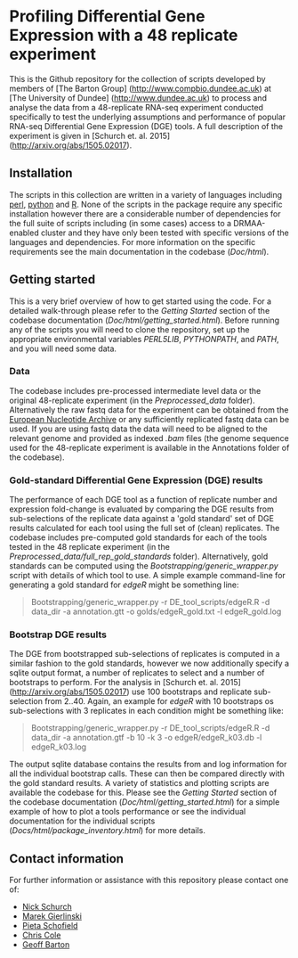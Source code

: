 # Profiling Differential Gene Expression with a 48 replicate experiment

This is the Github repository for the collection of scripts developed by 
members of [The Barton Group] (http://www.compbio.dundee.ac.uk) at [The 
University of Dundee] (http://www.dundee.ac.uk) to process and analyse the 
data from a 48-replicate RNA-seq experiment conducted specifically to test the
underlying assumptions and performance of popular RNA-seq Differential Gene 
Expression (DGE) tools. A full description of the experiment is given in 
[Schurch et. al. 2015] (http://arxiv.org/abs/1505.02017).

## Installation

The scripts in this collection are written in a variety of languages including 
[perl](https://www.perl.org/), [python](https://docs.python.org/2/) and 
[R](https://www.r-project.org/). None of the scripts in the package require 
any specific installation however there are a considerable number of dependencies
for the full suite of scripts including (in some cases) access to a DRMAA-enabled 
cluster and they have only been tested with specific versions of the languages and 
dependencies. For more information on the specific requirements see the main 
documentation in the codebase (*Doc/html*).

## Getting started

This is a very brief overview of how to get started using the code. For a detailed 
walk-through please refer to the *Getting Started* section of the codebase documentation
(*Doc/html/getting_started.html*). Before running any of the scripts you will need to 
clone the repository, set up the appropriate environmental variables *PERL5LIB*, 
*PYTHONPATH*, and *PATH*, and you will need some data. 

### Data

The codebase includes pre-processed intermediate level data or the original
48-replicate experiment (in the *Preprocessed_data* folder). Alternatively the raw 
fastq data for the experiment can be obtained from the 
[European Nucleotide Archive](http://www.ebi.ac.uk/ena/data/view/PRJEB5348)
or any sufficiently replicated fastq data can be used. If you are using fastq data 
the data will need to be aligned to the relevant genome and provided as indexed 
*.bam* files (the genome sequence used for the 48-replicate experiment is available 
in the Annotations folder of the codebase).

### Gold-standard Differential Gene Expression (DGE) results

The performance of each DGE tool as a function of replicate number and expression 
fold-change is evaluated by comparing the DGE results from sub-selections of the 
replicate data against a 'gold standard' set of DGE results calculated for each tool 
using the full set of (clean) replicates. The codebase includes pre-computed gold
standards for each of the tools tested in the 48 replicate experiment (in the 
*Preprocessed_data/full_rep_gold_standards* folder). Alternatively, gold standards 
can be computed using the *Bootstrapping/generic_wrapper.py* script with details of 
which tool to use. A simple example command-line for generating a gold standard for 
*edgeR* might be something line:

> Bootstrapping/generic_wrapper.py -r DE_tool_scripts/edgeR.R -d data_dir -a annotation.gtt -o golds/edgeR_gold.txt -l edgeR_gold.log

### Bootstrap DGE results

The DGE from bootstrapped sub-selections of replicates is computed in a similar 
fashion to the gold standards, however we now additionally specify a sqlite output format,
a number of replicates to select and a number of bootstraps to perform. For the analysis 
in [Schurch et. al. 2015] (http://arxiv.org/abs/1505.02017) use 100 bootstraps and replicate
sub-selection from 2..40. Again, an example for *edgeR* with 10 bootstraps os sub-selections 
with 3 replicates in each condition might be something like:

> Bootstrapping/generic_wrapper.py -r DE_tool_scripts/edgeR.R -d data_dir -a annotation.gtf -b 10 -k 3 -o edgeR/edgeR_k03.db -l edgeR_k03.log

The output sqlite database contains the results from and log information for all the
individual bootstrap calls. These can then be compared directly with the gold standard
results. A variety of statistics and plotting scripts are available the codebase for this. 
Please see the *Getting Started* section of the codebase documentation
(*Doc/html/getting_started.html*) for a simple example of how to plot a tools performance
or see the individual documentation for the individual scripts 
(*Docs/html/package_inventory.html*) for more details.

## Contact information

For further information or assistance with this repository please contact one of:

* [Nick Schurch](nschurch@dundee.ac.uk)
* [Marek Gierlinski](mgierlinski@dundee.ac.uk)
* [Pieta Schofield](pschofield@dundee.ac.uk)
* [Chris Cole](ccole@dundee.ac.uk)
* [Geoff Barton](gjbarton@dundee.ac.uk)
